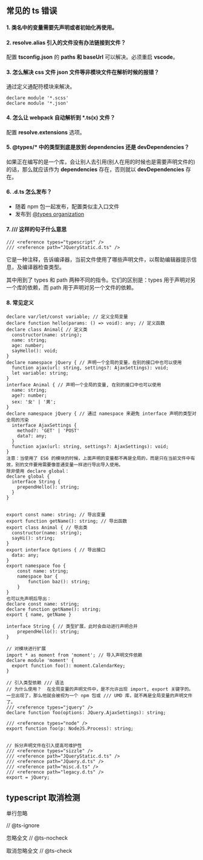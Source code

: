## 常见的 ts 错误

#### 1. 类名中的变量需要先声明或者初始化再使用。

#### 2. **resolve.alias** 引入的文件没有办法链接到文件？

配置 **tsconfig.json** 的 **paths 和 baseUrl** 可以解决。必须重启 **vscode**。

#### 3. 怎么解决 css 文件 json 文件等非模块文件在解析时候的报错？

通过定义通配符模块来解决。

```
declare module '*.scss'
declare module '*.json'
```

#### 4. 怎么让 webpack 自动解析到 *.ts(x) 文件？

配置 **resolve.extensions** 选项。

#### 5. @types/* 中的类型到底是放到 dependencies 还是 devDependencies？

如果正在编写的是一个库，会让别人去引用(别人在用的时候也是需要声明文件的)的话，那么就应该作为 **dependencies** 存在，否则就以 **devDependencies** 存在。

#### 6. .d.ts 怎么发布？

- 随着 npm 包一起发布，配置类似主入口文件
- 发布到 [@types organization](https://www.npmjs.com/~types)

#### 7. /// <reference types="typescript" /> 这样的句子什么意思

```
/// <reference types="typescript" />
/// <reference path="JQueryStatic.d.ts" />
```
它是一种注释，告诉编译器，当前文件使用了哪些声明文件，以帮助编辑器提示信息，及编译器检查类型。

其中用到了 types 和 path 两种不同的指令。它们的区别是：types 用于声明对另一个库的依赖，而 path 用于声明对另一个文件的依赖。


#### 8. 常见定义
```
declare var/let/const variable; // 定义全局变量
declare function hello(params: () => void): any; // 定义函数
declare class Animal{ // 定义类
  constructor(name: string);
  name: string;
  age: number;
  sayHello(): void;
}
declare namespace jQuery { // 声明一个全局的变量，在别的接口中也可以使用
  function ajax(url: string, settings?: AjaxSettings): void;
  let variable: string;
}
interface Animal { // 声明一个全局的变量, 在别的接口中也可以使用
  name: string;
  age?: number;
  sex: '女' | '男';
}
declare namespace jQuery { // 通过 namespace 来避免 interface 声明的类型对全局的污染
  interface AjaxSettings {
    method?: 'GET' | 'POST'
    data?: any;
  }
  function ajax(url: string, settings?: AjaxSettings): void;
}
注意：当使用了 ES6 的模块的时候，上面声明的变量都不再是全局的，而是只在当前文件中有效，别的文件要用需要像普通变量一样进行导出导入使用。
除非使用 declare global：
declare global {
  interface String {
    prependHello(): string;
  }
}


export const name: string; // 导出变量
export function getName(): string; // 导出函数
export class Animal { // 导出类
  constructor(name: string);
  sayHi(): string;
}
export interface Options { // 导出接口
  data: any;
}
export namespace foo {
    const name: string;
    namespace bar {
        function baz(): string;
    }
}
也可以先声明后导出：
declare const name: string;
declare function getName(): string;
export { name, getName }

interface String { // 类型扩展，此时会自动进行声明合并
    prependHello(): string;
}

// 对模块进行扩展
import * as moment from 'moment'; // 导入声明文件依赖
declare module 'moment' {
  export function foo(): moment.CalendarKey;
}

// 引入类型依赖 /// 语法
// 为什么使用？  在全局变量的声明文件中，是不允许出现 import, export 关键字的。一旦出现了，那么他就会被视为一个 npm 包或 /// UMD 库，就不再是全局变量的声明文件了。
/// <reference types="jquery" />
declare function foo(options: JQuery.AjaxSettings): string;

/// <reference types="node" />
export function foo(p: NodeJS.Process): string;


// 拆分声明文件在引入提高可维护性
/// <reference types="sizzle" />
/// <reference path="JQueryStatic.d.ts" />
/// <reference path="JQuery.d.ts" />
/// <reference path="misc.d.ts" />
/// <reference path="legacy.d.ts" />
export = jQuery;
```
## typescript 取消检测
单行忽略

// @ts-ignore

忽略全文
// @ts-nocheck

取消忽略全文
// @ts-check




